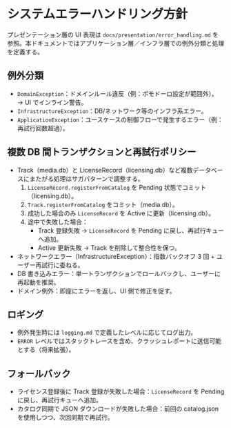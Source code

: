 # システムエラーハンドリング方針

プレゼンテーション層の UI 表現は `docs/presentation/error_handling.md` を参照。本ドキュメントではアプリケーション層／インフラ層での例外分類と処理を定義する。

## 例外分類

- `DomainException`：ドメインルール違反（例：ポモドーロ設定が範囲外）。 → UI でインライン警告。
- `InfrastructureException`：DB/ネットワーク等のインフラ系エラー。
- `ApplicationException`：ユースケースの制御フローで発生するエラー（例：再試行回数超過）。

## 複数 DB 間トランザクションと再試行ポリシー

- Track（media.db）と LicenseRecord（licensing.db）など複数データベースにまたがる処理はサガパターンで調整する。
  1. `LicenseRecord.registerFromCatalog` を Pending 状態でコミット（licensing.db）。
  2. `Track.registerFromCatalog` をコミット（media.db）。
  3. 成功した場合のみ `LicenseRecord` を Active に更新（licensing.db）。
  4. 途中で失敗した場合：
     - Track 登録失敗 → `LicenseRecord` を Pending に戻し、再試行キューへ追加。
     - Active 更新失敗 → Track を削除して整合性を保つ。
- ネットワークエラー（InfrastructureException）：指数バックオフ 3 回 + ユーザー再試行に委ねる。
- DB 書き込みエラー：単一トランザクションでロールバックし、ユーザーに再起動を推奨。
- ドメイン例外：即座にエラーを返し、UI 側で修正を促す。

## ロギング

- 例外発生時には `logging.md` で定義したレベルに応じてログ出力。
- `ERROR` レベルではスタックトレースを含め、クラッシュレポートに送信可能とする（将来拡張）。

## フォールバック

- ライセンス登録後に Track 登録が失敗した場合：`LicenseRecord` を Pending に戻し、再試行キューへ追加。
- カタログ同期で JSON ダウンロードが失敗した場合：前回の catalog.json を使用しつつ、次回同期で再試行。
